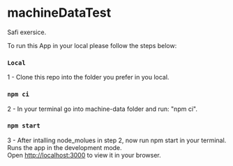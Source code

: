 # machineDataTest
Safi exersice.

To run this App in your local please follow the steps below:
### `Local`
1 - Clone this repo into the folder you prefer in you local.
### `npm ci`
2 - In your terminal go into machine-data folder and run: "npm ci".
### `npm start`
3 - After intalling node_molues in step 2, now run npm start in your terminal.
Runs the app in the development mode.\
Open [http://localhost:3000](http://localhost:3000) to view it in your browser.
